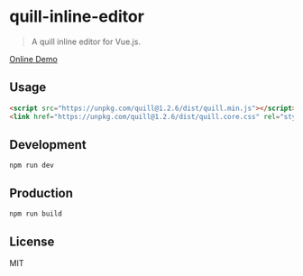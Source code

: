 # quill-inline-editor
> A quill inline editor for Vue.js.

[Online Demo](https://jsfiddle.net/jeajdyds/2/)

## Usage

```HTML
<script src="https://unpkg.com/quill@1.2.6/dist/quill.min.js"></script>
<link href="https://unpkg.com/quill@1.2.6/dist/quill.core.css" rel="stylesheet" />
```

## Development

```shell
npm run dev
```

## Production
```
npm run build
```

## License
MIT
